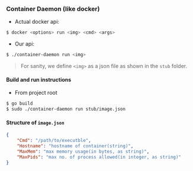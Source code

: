 ### Container Daemon (like docker)

* Actual docker api:
```sh
$ docker <options> run <img> <cmd> <args>
```

* Our api:
```sh
$ ./container-daemon run <img>
```

> For sanity, we define `<img>` as a json file as shown in the `stub` folder.

#### Build and run instructions
* From project root
```sh
$ go build
$ sudo ./container-daemon run stub/image.json
```

#### Structure of `image.json`
```json
{
    "Cmd": "/path/to/executble",
    "Hostname": "hostname of container(string)",
    "MaxMem": "max memory usage(in bytes, as string)",
    "MaxPids": "max no. of process allowed(in integer, as string)"
}
```

